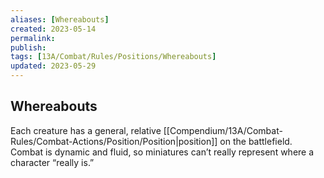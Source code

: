 ```yaml
---
aliases: [Whereabouts]
created: 2023-05-14
permalink: 
publish: 
tags: [13A/Combat/Rules/Positions/Whereabouts]
updated: 2023-05-29
---
```


## Whereabouts

Each creature has a general, relative [[Compendium/13A/Combat-Rules/Combat-Actions/Position/Position|position]] on the battlefield. Combat is dynamic and fluid, so miniatures can’t really represent where a character “really is.”